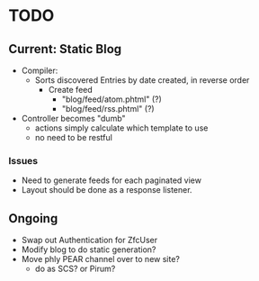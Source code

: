 TODO
====

## Current: Static Blog

* Compiler:
  * Sorts discovered Entries by date created, in reverse order
    * Create feed
      * "blog/feed/atom.phtml" (?)
      * "blog/feed/rss.phtml" (?)
* Controller becomes "dumb"
  * actions simply calculate which template to use
  * no need to be restful

### Issues

* Need to generate feeds for each paginated view
* Layout should be done as a response listener.

## Ongoing

* Swap out Authentication for ZfcUser
* Modify blog to do static generation?
* Move phly PEAR channel over to new site?
  * do as SCS? or Pirum?
